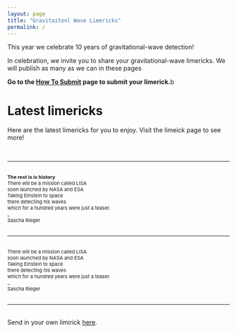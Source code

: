 ```yaml
---
layout: page
title: "Gravitaitonl Wave Limericks"
permalink: /
---
```



<p>This year we celebrate 10 years of gravitational-wave detection!</p>

<p>In celebration, we invite you to share your gravitational-wave limericks. We will publish as many as we can in these pages</p>

<p><b>Go to the <a href="https://hannahm8.github.io/gwlimericks/how-to-submit">How To Submit</a> page to submit your limerick.</b>b 
<br>


<h1>Latest limericks</h1>

<p>Here are the latest limericks for you to enjoy. Visit the limeick page to see more!<br></p>
<br>

<hr>

<p style="font-size:11px" style="color:#3A003A;"><br>
<b>The rest is is history </b><br>
There will be a mission called LISA<br>
soon launched by NASA and ESA<br>
Taking Einstein to space<br>
there detecting his waves<br>
which for a hundred years were just a teaser.<br>
_ <br>
Sascha Rieger<br>
<br>
</p>

<hr>

<p style="font-size:11px" style="color:#3A003A;"><br>
There will be a mission called LISA<br>
soon launched by NASA and ESA<br>
Taking Einstein to space<br>
there detecting his waves<br>
which for a hundred years were just a teaser.<br>
_ <br>
Sascha Rieger<br>
<br>
</p>

<hr>


<p><br>Send in your own limirick <a href="https://hannahm8.github.io/gwlimericks/how-to-submit">here</a>. 


